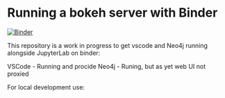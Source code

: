 # Running a bokeh server with Binder

[![Binder](https://mybinder.org/badge_logo.svg)](https://mybinder.org/v2/gh/gregoryking/jupyter-neo4j/urlpath=lab)

This repository is a work in progress to get vscode and Neo4j running alongside JupyterLab on binder:

   VSCode - Running and procide
   Neo4j - Runing, but as yet web UI not proxied

For local development use:

   